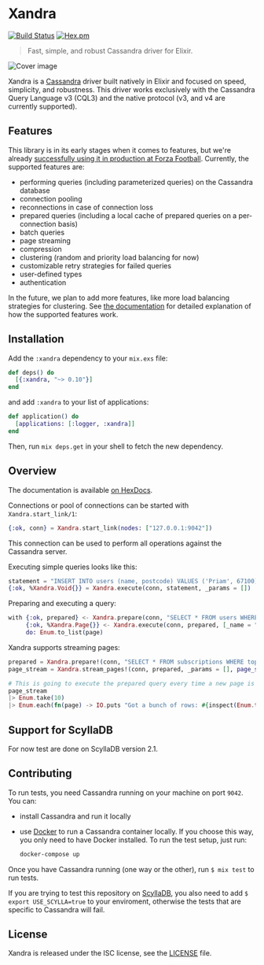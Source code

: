 # Xandra

[![Build Status](https://travis-ci.org/lexhide/xandra.svg?branch=master)](https://travis-ci.org/lexhide/xandra)
[![Hex.pm](https://img.shields.io/hexpm/v/xandra.svg)](https://hex.pm/packages/xandra)

> Fast, simple, and robust Cassandra driver for Elixir.

![Cover image](http://i.imgur.com/qtbgj00.jpg)

Xandra is a [Cassandra][cassandra] driver built natively in Elixir and focused on speed, simplicity, and robustness.
This driver works exclusively with the Cassandra Query Language v3 (CQL3) and the native protocol (v3, and v4 are currently supported).

## Features

This library is in its early stages when it comes to features, but we're already [successfully using it in production at Forza Football][production-use]. Currently, the supported features are:

  * performing queries (including parameterized queries) on the Cassandra database
  * connection pooling
  * reconnections in case of connection loss
  * prepared queries (including a local cache of prepared queries on a per-connection basis)
  * batch queries
  * page streaming
  * compression
  * clustering (random and priority load balancing for now)
  * customizable retry strategies for failed queries
  * user-defined types
  * authentication

In the future, we plan to add more features, like more load balancing strategies for clustering. See [the documentation][documentation] for detailed explanation of how the supported features work.

## Installation

Add the `:xandra` dependency to your `mix.exs` file:

```elixir
def deps() do
  [{:xandra, "~> 0.10"}]
end
```

and add `:xandra` to your list of applications:

```elixir
def application() do
  [applications: [:logger, :xandra]]
end
```

Then, run `mix deps.get` in your shell to fetch the new dependency.

## Overview

The documentation is available [on HexDocs][documentation].

Connections or pool of connections can be started with `Xandra.start_link/1`:

```elixir
{:ok, conn} = Xandra.start_link(nodes: ["127.0.0.1:9042"])
```

This connection can be used to perform all operations against the Cassandra server.

Executing simple queries looks like this:

```elixir
statement = "INSERT INTO users (name, postcode) VALUES ('Priam', 67100)"
{:ok, %Xandra.Void{}} = Xandra.execute(conn, statement, _params = [])
```

Preparing and executing a query:

```elixir
with {:ok, prepared} <- Xandra.prepare(conn, "SELECT * FROM users WHERE name = ?"),
     {:ok, %Xandra.Page{}} <- Xandra.execute(conn, prepared, [_name = "Priam"]),
     do: Enum.to_list(page)
```

Xandra supports streaming pages:

```elixir
prepared = Xandra.prepare!(conn, "SELECT * FROM subscriptions WHERE topic = :topic")
page_stream = Xandra.stream_pages!(conn, prepared, _params = [], page_size: 1_000)

# This is going to execute the prepared query every time a new page is needed:
page_stream
|> Enum.take(10)
|> Enum.each(fn(page) -> IO.puts "Got a bunch of rows: #{inspect(Enum.to_list(page))}" end)
```

## Support for ScyllaDB

For now test are done on ScyllaDB version 2.1. 

## Contributing

To run tests, you need Cassandra running on your machine on port `9042`. You can:

  * install Cassandra and run it locally

  * use [Docker][docker] to run a Cassandra container locally. If you choose this way, you only
    need to have Docker installed. To run the test setup, just run:

    ```bash
    docker-compose up
    ```

Once you have Cassandra running (one way or the other), run `$ mix test` to run tests.

If you are trying to test this repository on [ScyllaDB][scylladb], you also need to add `$ export USE_SCYLLA=true` to your enviroment, otherwise the tests that are specific to Cassandra will fail.

## License

Xandra is released under the ISC license, see the [LICENSE](LICENSE) file.

[documentation]: https://hexdocs.pm/xandra
[cassandra]: http://cassandra.apache.org
[production-use]: http://tech.forzafootball.com/blog/the-pursuit-of-instant-pushes
[docker]: https://www.docker.com
[scylladb]: https://www.scylladb.com/